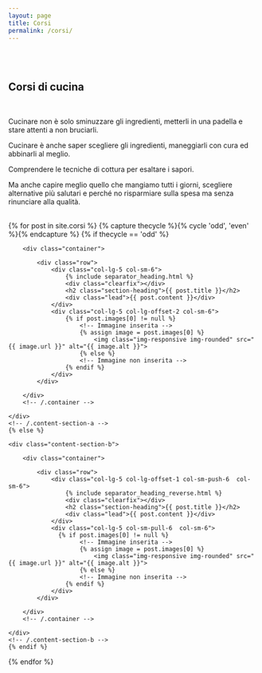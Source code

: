 ```yaml
---
layout: page
title: Corsi
permalink: /corsi/
---
```


<!-- Introduzione -->
<section id="about" class="container content-section text-center">
    <div class="row">
        <div class="col-lg-8 col-lg-offset-2">
          <br/><br/>
          <h2>Corsi di cucina</h2>
          <br/>
            <p>Cucinare non è solo sminuzzare gli ingredienti, metterli in una padella e stare attenti a non bruciarli.</p>
            <p>Cucinare è anche saper scegliere gli ingredienti, maneggiarli con cura ed abbinarli al meglio.</p>
            <p>Comprendere le tecniche di cottura per esaltare i sapori.</p>
            <p>Ma anche capire meglio quello che mangiamo tutti i giorni, scegliere alternative più salutari e perché no risparmiare sulla spesa ma senza rinunciare alla qualità.</p>
            <br/>
          </div>
    </div>
</section>


<section id="services">
<!-- Page Content -->
{% for post in site.corsi %}
  {% capture thecycle %}{% cycle 'odd', 'even' %}{% endcapture %}
    {% if thecycle == 'odd' %}
    <div class="content-section-a">

        <div class="container">

            <div class="row">
                <div class="col-lg-5 col-sm-6">
                    {% include separator_heading.html %}
                    <div class="clearfix"></div>
                    <h2 class="section-heading">{{ post.title }}</h2>
                    <div class="lead">{{ post.content }}</div>
                </div>
                <div class="col-lg-5 col-lg-offset-2 col-sm-6">
                    {% if post.images[0] != null %}
                        <!-- Immagine inserita -->
                        {% assign image = post.images[0] %}
                            <img class="img-responsive img-rounded" src="{{ image.url }}" alt="{{ image.alt }}">
                        {% else %}
                        <!-- Immagine non inserita -->
                    {% endif %}
                </div>
            </div>

        </div>
        <!-- /.container -->

    </div>
    <!-- /.content-section-a -->
    {% else %}

    <div class="content-section-b">

        <div class="container">

            <div class="row">
                <div class="col-lg-5 col-lg-offset-1 col-sm-push-6  col-sm-6">
                    {% include separator_heading_reverse.html %}
                    <div class="clearfix"></div>
                    <h2 class="section-heading">{{ post.title }}</h2>
                    <div class="lead">{{ post.content }}</div>
                </div>
                <div class="col-lg-5 col-sm-pull-6  col-sm-6">
                  {% if post.images[0] != null %}
                        <!-- Immagine inserita -->
                        {% assign image = post.images[0] %}
                            <img class="img-responsive img-rounded" src="{{ image.url }}" alt="{{ image.alt }}">
                        {% else %}
                        <!-- Immagine non inserita -->
                    {% endif %}
                </div>
            </div>

        </div>
        <!-- /.container -->

    </div>
    <!-- /.content-section-b -->
    {% endif %}
{% endfor %}
</section>